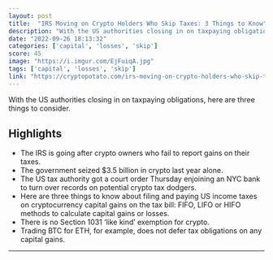 ```yaml
---
layout: post
title:  "IRS Moving on Crypto Holders Who Skip Taxes: 3 Things to Know"
description: "With the US authorities closing in on taxpaying obligations, here are three things to consider."
date: "2022-09-26 18:13:32"
categories: ['capital', 'losses', 'skip']
score: 45
image: "https://i.imgur.com/EjFuiqA.jpg"
tags: ['capital', 'losses', 'skip']
link: "https://cryptopotato.com/irs-moving-on-crypto-holders-who-skip-taxes-3-things-to-know/"
---
```


With the US authorities closing in on taxpaying obligations, here are three things to consider.

## Highlights

- The IRS is going after crypto owners who fail to report gains on their taxes.
- The government seized $3.5 billion in crypto last year alone.
- The US tax authority got a court order Thursday enjoining an NYC bank to turn over records on potential crypto tax dodgers.
- Here are three things to know about filing and paying US income taxes on cryptocurrency capital gains on the tax bill: FIFO, LIFO or HIFO methods to calculate capital gains or losses.
- There is no Section 1031 ‘like kind’ exemption for crypto.
- Trading BTC for ETH, for example, does not defer tax obligations on any capital gains.

---
